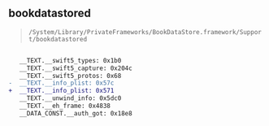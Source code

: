## bookdatastored

> `/System/Library/PrivateFrameworks/BookDataStore.framework/Support/bookdatastored`

```diff

   __TEXT.__swift5_types: 0x1b0
   __TEXT.__swift5_capture: 0x204c
   __TEXT.__swift5_protos: 0x68
-  __TEXT.__info_plist: 0x57c
+  __TEXT.__info_plist: 0x571
   __TEXT.__unwind_info: 0x5dc0
   __TEXT.__eh_frame: 0x4838
   __DATA_CONST.__auth_got: 0x18e8

```
